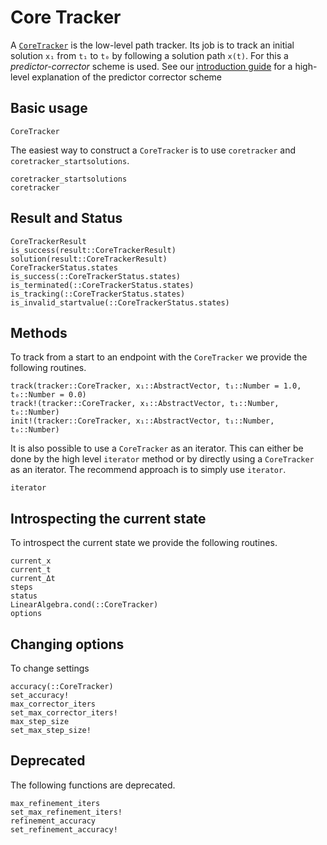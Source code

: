 # Core Tracker

A [`CoreTracker`](@ref) is the low-level path tracker. Its job is to track an initial solution
`x₁` from `t₁` to `t₀` by following a solution path ``x(t)``. For this a *predictor-corrector* scheme is used.
See our [introduction guide](https://www.juliahomotopycontinuation.org/guides/introduction/#tracking-solution-paths)
for a high-level explanation of the predictor corrector scheme

## Basic usage
```@docs
CoreTracker
```

The easiest way to construct a `CoreTracker` is to use `coretracker` and `coretracker_startsolutions`.

```@docs
coretracker_startsolutions
coretracker
```

## Result and Status
```@docs
CoreTrackerResult
is_success(result::CoreTrackerResult)
solution(result::CoreTrackerResult)
CoreTrackerStatus.states
is_success(::CoreTrackerStatus.states)
is_terminated(::CoreTrackerStatus.states)
is_tracking(::CoreTrackerStatus.states)
is_invalid_startvalue(::CoreTrackerStatus.states)
```

## Methods
To track from a start to an endpoint with the `CoreTracker` we provide the following
routines.
```@docs
track(tracker::CoreTracker, x₁::AbstractVector, t₁::Number = 1.0, t₀::Number = 0.0)
track!(tracker::CoreTracker, x₁::AbstractVector, t₁::Number, t₀::Number)
init!(tracker::CoreTracker, x₁::AbstractVector, t₁::Number, t₀::Number)
```

It is also possible to use a `CoreTracker` as an iterator. This can either
be done by the high level `iterator` method or by directly using a `CoreTracker`
as an iterator. The recommend approach is to simply use `iterator`.
```@docs
iterator
```

## Introspecting the current state
To introspect the current state we provide the following routines.
```@docs
current_x
current_t
current_Δt
steps
status
LinearAlgebra.cond(::CoreTracker)
options
```

## Changing options
To change settings
```@docs
accuracy(::CoreTracker)
set_accuracy!
max_corrector_iters
set_max_corrector_iters!
max_step_size
set_max_step_size!
```

## Deprecated

The following functions are deprecated.
```@docs
max_refinement_iters
set_max_refinement_iters!
refinement_accuracy
set_refinement_accuracy!
```

